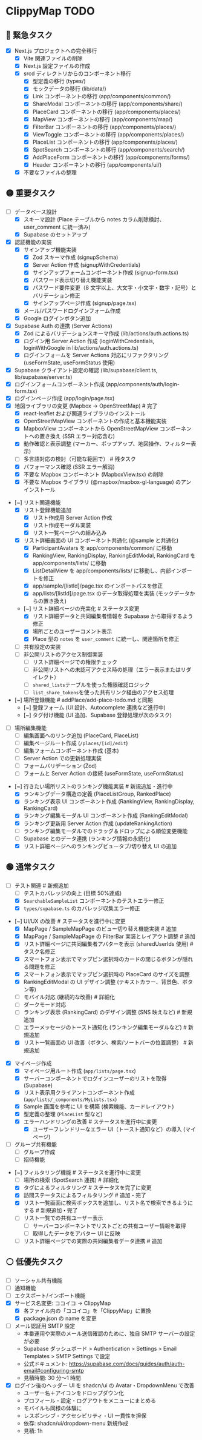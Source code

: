 # ClippyMap TODO

## 🔴 緊急タスク

- [x] Next.js プロジェクトへの完全移行
  - [x] Vite 関連ファイルの削除
  - [x] Next.js 設定ファイルの作成
  - [x] srcd ディレクトリからのコンポーネント移行
    - [x] 型定義の移行 (types/)
    - [x] モックデータの移行 (lib/data/)
    - [x] Link コンポーネントの移行 (app/components/common/)
    - [x] ShareModal コンポーネントの移行 (app/components/share/)
    - [x] PlaceCard コンポーネントの移行 (app/components/places/)
    - [x] MapView コンポーネントの移行 (app/components/map/)
    - [x] FilterBar コンポーネントの移行 (app/components/places/)
    - [x] ViewToggle コンポーネントの移行 (app/components/places/)
    - [x] PlaceList コンポーネントの移行 (app/components/places/)
    - [x] SpotSearch コンポーネントの移行 (app/components/search/)
    - [x] AddPlaceForm コンポーネントの移行 (app/components/forms/)
    - [x] Header コンポーネントの移行 (app/components/ui/)
  - [x] 不要なファイルの整理

## 🟡 重要タスク

- [ ] データベース設計
  - [x] スキーマ設計 (Place テーブルから notes カラム削除検討、user_comment に統一済み)
  - [x] Supabase のセットアップ
- [x] 認証機能の実装
  - [x] サインアップ機能実装
    - [x] Zod スキーマ作成 (signupSchema)
    - [x] Server Action 作成 (signupWithCredentials)
    - [x] サインアップフォームコンポーネント作成 (signup-form.tsx)
    - [x] パスワード表示切り替え機能実装
    - [x] パスワード要件変更（8 文字以上、大文字・小文字・数字・記号）とバリデーション修正
    - [x] サインアップページ作成 (signup/page.tsx)
  - [x] メール/パスワードログインフォーム作成
  - [x] Google ログインボタン追加
- [x] Supabase Auth の連携 (Server Actions)
  - [x] Zod によるバリデーションスキーマ作成 (lib/actions/auth.actions.ts)
  - [x] ログイン用 Server Action 作成 (loginWithCredentials, loginWithGoogle in lib/actions/auth.actions.ts)
  - [x] ログインフォームを Server Actions 対応にリファクタリング (useFormState, useFormStatus 使用)
- [x] Supabase クライアント設定の確認 (lib/supabase/client.ts, lib/supabase/server.ts)
- [x] ログインフォームコンポーネント作成 (app/components/auth/login-form.tsx)
- [x] ログインページ作成 (app/login/page.tsx)
- [x] 地図ライブラリの変更 (Mapbox -> OpenStreetMap) # 完了
  - [x] react-leaflet および関連ライブラリのインストール
  - [x] OpenStreetMapView コンポーネントの作成と基本機能実装
  - [x] MapboxView コンポーネントから OpenStreetMapView コンポーネントへの置き換え (SSR エラー対応含む)
  - [x] 動作確認と表示調整 (マーカー、ポップアップ、地図操作、フィルター表示)
  - [ ] 多言語対応の検討（可能な範囲で） # 残タスク
  - [x] パフォーマンス確認 (SSR エラー解消)
  - [x] 不要な Mapbox コンポーネント (MapboxView.tsx) の削除
  - [x] 不要な Mapbox ライブラリ (@mapbox/mapbox-gl-language) のアンインストール
- [~] リスト関連機能
  - [x] リスト登録機能追加
    - [x] リスト作成用 Server Action 作成
    - [x] リスト作成モーダル実装
    - [x] リスト一覧ページへの組み込み
  - [x] リスト詳細画面の UI コンポーネント共通化 (@sample と共通化)
    - [x] ParticipantAvatars を app/components/common/ に移動
    - [x] RankingView, RankingDisplay, RankingEditModal, RankingCard を app/components/lists/ に移動
    - [x] ListDetailView を app/components/lists/ に移動し、内部インポートを修正
    - [x] app/sample/[listId]/page.tsx のインポートパスを修正
    - [x] app/lists/[listId]/page.tsx のデータ取得処理を実装 (モックデータからの置き換え)
  - [~] リスト詳細ページの充実化 # ステータス変更
    - [x] リスト詳細データと共同編集者情報を Supabase から取得するよう修正
    - [x] 場所ごとのユーザーコメント表示
    - [x] Place 型の `notes` を `user_comment` に統一し、関連箇所を修正
  - [ ] 共有設定の実装
  - [ ] 非公開リストのアクセス制御実装
    - [ ] リスト詳細ページでの権限チェック
    - [ ] 非公開リストへの未認可アクセス時の処理（エラー表示またはリダイレクト）
    - [ ] `shared_lists`テーブルを使った権限確認ロジック
    - [ ] `list_share_tokens`を使った共有リンク経由のアクセス処理
- [~] 場所登録機能 # addPlace/add-place-todo.md と同期
  - [~] 登録フォーム (UI 設計、Autocomplete 連携など進行中)
  - [~] タグ付け機能 (UI 追加、Supabase 登録処理が次のタスク)
- [ ] 場所編集機能
  - [ ] 編集画面へのリンク追加 (PlaceCard, PlaceList)
  - [ ] 編集ページルート作成 (`/places/[id]/edit`)
  - [ ] 編集フォームコンポーネント作成 (基本)
  - [ ] Server Action での更新処理実装
  - [ ] フォームバリデーション (Zod)
  - [ ] フォームと Server Action の接続 (useFormState, useFormStatus)
- [~] 行きたい場所リストのランキング機能実装 # 新規追加・進行中
  - [x] ランキングデータ構造の定義 (PlaceListGroup, RankedPlace)
  - [x] ランキング表示 UI コンポーネント作成 (RankingView, RankingDisplay, RankingCard)
  - [x] ランキング編集モーダル UI コンポーネント作成 (RankingEditModal)
  - [x] ランキング更新用 Server Action 作成 (updateRankingAction)
  - [ ] ランキング編集モーダルでのドラッグ＆ドロップによる順位変更機能
  - [ ] Supabase とのデータ連携 (ランキング情報の永続化)
  - [x] リスト詳細ページへのランキングビュータブ/切り替え UI の追加

## 🟢 通常タスク

- [ ] テスト関連 # 新規追加
  - [ ] テストカバレッジの向上 (目標 50%達成)
  - [x] `SearchableSampleList` コンポーネントのテストエラー修正
  - [x] `types/supabase.ts` のカバレッジ収集エラー修正
- [~] UI/UX の改善 # ステータスを進行中に変更
  - [x] MapPage / SampleMapPage のビュー切り替え機能実装 # 追加
  - [x] MapPage / SampleMapPage の FilterBar 実装とレイアウト調整 # 追加
  - [x] リスト詳細ページに共同編集者アバターを表示 (sharedUserIds 使用) # タスク名修正
  - [x] スマートフォン表示でマップピン選択時のカードの閉じるボタンが隠れる問題を修正
  - [x] スマートフォン表示でマップピン選択時の PlaceCard のサイズを調整
  - [x] RankingEditModal の UI デザイン調整 (テキストカラー、背景色、ボタン等)
  - [ ] モバイル対応 (継続的な改善) # 詳細化
  - [ ] ダークモード対応
  - [ ] ランキング表示 (RankingCard) のデザイン調整 (SNS 映えなど) # 新規追加
  - [ ] エラーメッセージのトースト通知化 (ランキング編集モーダルなど) # 新規追加
  - [x] リスト一覧画面の UI 改善（ボタン、検索/ソートバーの位置調整） # 新規追加
- [x] マイページ作成
  - [x] マイページ用ルート作成 (`app/lists/page.tsx`)
  - [x] サーバーコンポーネントでログインユーザーのリストを取得 (Supabase)
  - [x] リスト表示用クライアントコンポーネント作成 (`app/lists/_components/MyLists.tsx`)
  - [x] Sample 画面を参考に UI を構築 (検索機能、カードレイアウト)
  - [x] 型定義の整理 (`PlaceList` 型など)
  - [x] エラーハンドリングの改善 # ステータスを進行中に変更
    - [x] ユーザーフレンドリーなエラー UI（トースト通知など）の導入 (マイページ)
- [ ] グループ共有機能
  - [ ] グループ作成
  - [ ] 招待機能
- [~] フィルタリング機能 # ステータスを進行中に変更
  - [ ] 場所の検索 (SpotSearch 連携) # 詳細化
  - [x] タグによるフィルタリング # ステータスを完了に変更
  - [x] 訪問ステータスによるフィルタリング # 追加・完了
  - [x] リスト一覧画面に検索ボックスを追加し、リスト名で検索できるようにする # 新規追加・完了
  - [ ] リスト一覧での共有ユーザー表示
    - [ ] サーバーコンポーネントでリストごとの共有ユーザー情報を取得
    - [ ] 取得したデータをアバター UI に反映
  - [ ] リスト詳細ページでの実際の共同編集者データ連携 # 追加

## ⚪ 低優先タスク

- [ ] ソーシャル共有機能
- [ ] 通知機能
- [ ] エクスポート/インポート機能
- [x] サービス名変更: ココイコ -> ClippyMap
  - [x] 各ファイル内の「ココイコ」を「ClippyMap」に置換
  - [x] package.json の name を変更
- [ ] メール認証用 SMTP 設定
  - 本番運用や実際のメール送信確認のために、独自 SMTP サーバーの設定が必要
  - Supabase ダッシュボード > Authentication > Settings > Email Templates > SMTP Settings で設定
  - 公式ドキュメント: https://supabase.com/docs/guides/auth/auth-email#configuring-smtp
  - 見積時間: 30 分〜1 時間
- [x] ログイン後のヘッダー UI を shadcn/ui の Avatar・DropdownMenu で改善
  - ユーザー名＋アイコンをドロップダウン化
  - プロフィール・設定・ログアウトをメニューにまとめる
  - モバイルも同様の体験に
  - レスポンシブ・アクセシビリティ・UI 一貫性を担保
  - 依存: shadcn/ui/dropdown-menu 新規作成
  - 見積: 1h
